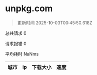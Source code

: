 
  # unpkg.com

  > 更新时间 2025-10-03T00:45:50.618Z
  
  总共请求 0

  请求报错 0

  平均耗时 NaNms

|城市|ip|下载大小|速度|
|-----|----------|---|---|

  